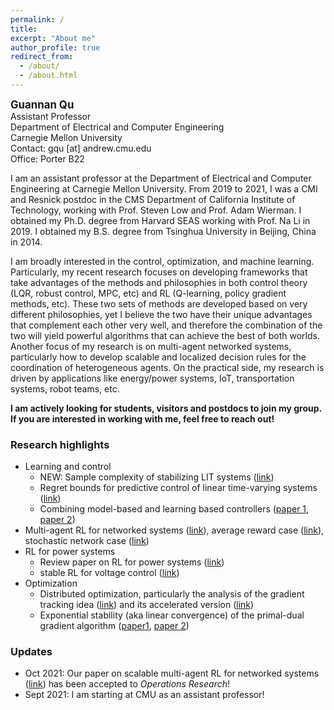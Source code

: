 ```yaml
---
permalink: /
title: 
excerpt: "About me"
author_profile: true
redirect_from: 
  - /about/
  - /about.html
---
```

<span style="font-size:1.2em;">**Guannan Qu**</span>  
Assistant Professor  
Department of Electrical and Computer Engineering  
Carnegie Mellon University  
Contact: gqu [at] andrew.cmu.edu  
Office: Porter B22


I am an assistant professor at the Department of Electrical and Computer Engineering at Carnegie Mellon University. From 2019 to 2021, I was a CMI and Resnick postdoc in the CMS Department of California Institute of Technology, working with Prof. Steven Low and Prof. Adam Wierman. I obtained my Ph.D. degree from Harvard SEAS working with Prof. Na Li in 2019. I obtained my B.S. degree from Tsinghua University in Beijing, China in 2014. 

I am broadly interested in the control, optimization, and machine learning. Particularly, my recent research focuses on developing frameworks that take advantages of the methods and philosophies in both control theory (LQR, robust control, MPC, etc) and RL (Q-learning, policy gradient methods, etc). These two sets of methods are developed based on very different philosophies, yet I believe the two have their unique advantages that complement each other very well, and therefore the combination of the two will yield powerful algorithms that can achieve the best of both worlds. Another focus of my research is on multi-agent networked systems, particularly how to develop scalable and localized decision rules for the coordination of heterogeneous agents. On the practical side, my research is driven by applications like energy/power systems, IoT, transportation systems, robot teams, etc.

**I am actively looking for students, visitors and postdocs to join my group. If you are interested in working with me, feel free to reach out!**

### Research highlights
- Learning and control
  - NEW: Sample complexity of stabilizing LIT systems ([link](https://arxiv.org/abs/2202.07187))
  - Regret bounds for predictive control of linear time-varying systems ([link](https://arxiv.org/pdf/2106.10497.pdf))
  - Combining model-based and learning based controllers ([paper 1](https://arxiv.org/pdf/2106.09659.pdf), [paper 2](https://arxiv.org/pdf/2006.07476))
- Multi-agent RL for networked systems ([link](https://arxiv.org/abs/1912.02906)), average reward case ([link](https://proceedings.neurips.cc//paper/2020/file/168efc366c449fab9c2843e9b54e2a18-Paper.pdf)), stochastic network case ([link](https://arxiv.org/abs/2006.06555))
- RL for power systems
  - Review paper on RL for power systems ([link](https://arxiv.org/abs/2102.01168))
  - stable RL for voltage control ([link](https://arxiv.org/abs/2109.14854))
- Optimization
  - Distributed optimization, particularly the analysis of the gradient tracking idea ([link](https://arxiv.org/pdf/1605.07112.pdf)) and its accelerated version ([link](https://arxiv.org/pdf/1705.07176.pdf))
  - Exponential stability (aka linear convergence) of the primal-dual gradient algorithm ([paper1](https://arxiv.org/pdf/1803.01825.pdf), [paper 2](https://arxiv.org/pdf/1903.09580.pdf))

### Updates 
- Oct 2021: Our paper on scalable multi-agent RL for networked systems ([link](https://arxiv.org/abs/1912.02906)) has been accepted to *Operations Research*!
- Sept 2021: I am starting at CMU as an assistant professor! 
